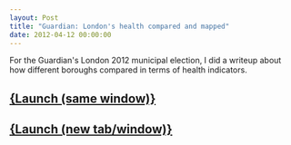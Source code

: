 ```yaml
---
layout: Post
title: "Guardian: London's health compared and mapped"
date: 2012-04-12 00:00:00
---
```


For the Guardian's London 2012 municipal election, I did a writeup about how different boroughs compared in terms of health indicators. 

## <a href="http://www.guardian.co.uk/uk/datablog/2012/apr/12/london-health-map-local-authorities?width=1000&height=800&iframe=true" class="colorbox-load">{Launch (same window)}</a>
## <a href="http://www.guardian.co.uk/uk/datablog/2012/apr/12/london-health-map-local-authorities" target="_blank">{Launch (new tab/window)}</a>